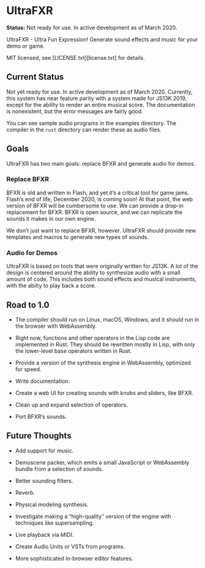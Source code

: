 # UltraFXR

**Status:** Not ready for use. In active development as of March 2020.

UltraFXR - Ultra Fun Expression! Generate sound effects and music for your demo or game.

MIT licensed, see [LICENSE.txt][license.txt] for details.

## Current Status

Not yet ready for use. In active development as of March 2020. Currently, this system has near feature parity with a system made for JS13K 2019, except for the ability to render an entire musical score. The documentation is nonexistent, but the error messages are fairly good.

You can see sample audio programs in the examples directory. The compiler in the `rust` directory can render these as audio files.

## Goals

UltraFXR has two main goals: replace BFXR and generate audio for demos.

### Replace BFXR

BFXR is old and written in Flash, and yet it’s a critical tool for game jams. Flash’s end of life, December 2020, is coming soon! At that point, the web version of BFXR will be cumbersome to use. We can provide a drop-in replacement for BFXR. BFXR is open source, and we can replicate the sounds it makes in our own engine.

We don’t just want to replace BFXR, however. UltraFXR should provide new templates and macros to generate new types of sounds.

### Audio for Demos

UltraFXR is based on tools that were originally written for JS13K. A lot of the design is centered around the ability to synthesize audio with a small amount of code. This includes both sound effects and musical instruments, with the abilty to play back a score.

## Road to 1.0

- The compiler should run on Linux, macOS, Windows, and it should run in the browser with WebAssembly.

- Right now, functions and other operators in the Lisp code are implemented in Rust. They should be rewritten mostly in Lisp, with only the lower-level base operators written in Rust.

- Provide a version of the synthesis engine in WebAssembly, optimized for speed.

- Write documentation.

- Create a web UI for creating sounds with knobs and sliders, like BFXR.

- Clean up and expand selection of operators.

- Port BFXR’s sounds.

## Future Thoughts

- Add support for music.

- Demoscene packer, which emits a small JavaScript or WebAssembly bundle from a selection of sounds.

- Better sounding filters.

- Reverb.

- Physical modeling synthesis.

- Investigate making a “high-quality” version of the engine with techniques like supersampling.

- Live playback via MIDI.

- Create Audio Units or VSTs from programs.

- More sophisticated in-browser editor features.
